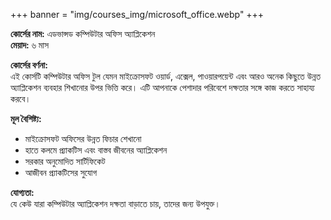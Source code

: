 +++
banner = "img/courses_img/microsoft_office.webp"
+++

**কোর্সের নাম:** এডভান্সড কম্পিউটার অফিস অ্যাপ্লিকেশন  
**মেয়াদ:** ৬ মাস

**কোর্সের বর্ণনা:**  
এই কোর্সটি কম্পিউটার অফিস টুল যেমন মাইক্রোসফট ওয়ার্ড, এক্সেল, পাওয়ারপয়েন্ট এবং আরও অনেক কিছুতে উন্নত অ্যাপ্লিকেশন ব্যবহার শিখানোর উপর ভিত্তি করে। এটি আপনাকে পেশাদার পরিবেশে দক্ষতার সঙ্গে কাজ করতে সাহায্য করবে।

**মূল বৈশিষ্ট্য:**  
- মাইক্রোসফট অফিসের উন্নত ফিচার শেখানো
- হাতে কলমে প্র্যাকটিস এবং বাস্তব জীবনের অ্যাপ্লিকেশন
- সরকার অনুমোদিত সার্টিফিকেট
- আজীবন প্র্যাকটিসের সুযোগ

**যোগ্যতা:**  
যে কেউ যারা কম্পিউটার অ্যাপ্লিকেশন দক্ষতা বাড়াতে চায়, তাদের জন্য উপযুক্ত।



